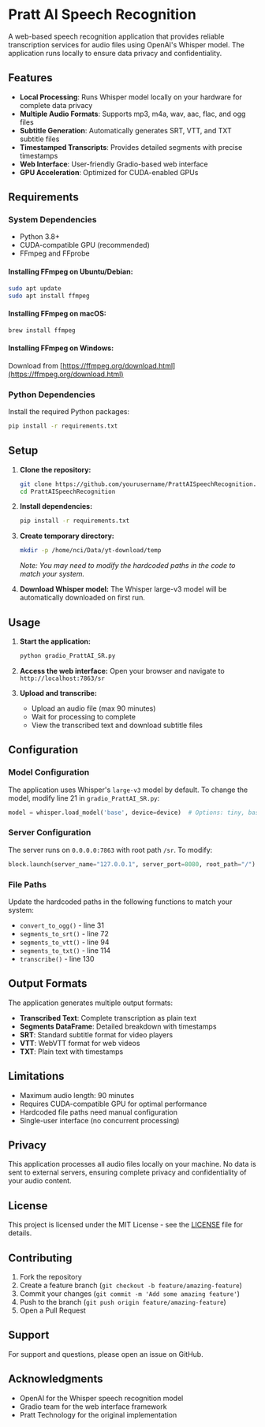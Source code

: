 # Pratt AI Speech Recognition

A web-based speech recognition application that provides reliable transcription services for audio files using OpenAI's Whisper model. The application runs locally to ensure data privacy and confidentiality.

## Features

- **Local Processing**: Runs Whisper model locally on your hardware for complete data privacy
- **Multiple Audio Formats**: Supports mp3, m4a, wav, aac, flac, and ogg files
- **Subtitle Generation**: Automatically generates SRT, VTT, and TXT subtitle files
- **Timestamped Transcripts**: Provides detailed segments with precise timestamps
- **Web Interface**: User-friendly Gradio-based web interface
- **GPU Acceleration**: Optimized for CUDA-enabled GPUs

## Requirements

### System Dependencies

- Python 3.8+
- CUDA-compatible GPU (recommended)
- FFmpeg and FFprobe

#### Installing FFmpeg on Ubuntu/Debian:
```bash
sudo apt update
sudo apt install ffmpeg
```

#### Installing FFmpeg on macOS:
```bash
brew install ffmpeg
```

#### Installing FFmpeg on Windows:
Download from [https://ffmpeg.org/download.html](https://ffmpeg.org/download.html)

### Python Dependencies

Install the required Python packages:

```bash
pip install -r requirements.txt
```

## Setup

1. **Clone the repository:**
   ```bash
   git clone https://github.com/yourusername/PrattAISpeechRecognition.git
   cd PrattAISpeechRecognition
   ```

2. **Install dependencies:**
   ```bash
   pip install -r requirements.txt
   ```

3. **Create temporary directory:**
   ```bash
   mkdir -p /home/nci/Data/yt-download/temp
   ```
   
   *Note: You may need to modify the hardcoded paths in the code to match your system.*

4. **Download Whisper model:**
   The Whisper large-v3 model will be automatically downloaded on first run.

## Usage

1. **Start the application:**
   ```bash
   python gradio_PrattAI_SR.py
   ```

2. **Access the web interface:**
   Open your browser and navigate to `http://localhost:7863/sr`

3. **Upload and transcribe:**
   - Upload an audio file (max 90 minutes)
   - Wait for processing to complete
   - View the transcribed text and download subtitle files

## Configuration

### Model Configuration
The application uses Whisper's `large-v3` model by default. To change the model, modify line 21 in `gradio_PrattAI_SR.py`:

```python
model = whisper.load_model('base', device=device)  # Options: tiny, base, small, medium, large, large-v2, large-v3
```

### Server Configuration
The server runs on `0.0.0.0:7863` with root path `/sr`. To modify:

```python
block.launch(server_name="127.0.0.1", server_port=8080, root_path="/")
```

### File Paths
Update the hardcoded paths in the following functions to match your system:
- `convert_to_ogg()` - line 31
- `segments_to_srt()` - line 72
- `segments_to_vtt()` - line 94
- `segments_to_txt()` - line 114
- `transcribe()` - line 130

## Output Formats

The application generates multiple output formats:

- **Transcribed Text**: Complete transcription as plain text
- **Segments DataFrame**: Detailed breakdown with timestamps
- **SRT**: Standard subtitle format for video players
- **VTT**: WebVTT format for web videos
- **TXT**: Plain text with timestamps

## Limitations

- Maximum audio length: 90 minutes
- Requires CUDA-compatible GPU for optimal performance
- Hardcoded file paths need manual configuration
- Single-user interface (no concurrent processing)

## Privacy

This application processes all audio files locally on your machine. No data is sent to external servers, ensuring complete privacy and confidentiality of your audio content.

## License

This project is licensed under the MIT License - see the [LICENSE](LICENSE) file for details.

## Contributing

1. Fork the repository
2. Create a feature branch (`git checkout -b feature/amazing-feature`)
3. Commit your changes (`git commit -m 'Add some amazing feature'`)
4. Push to the branch (`git push origin feature/amazing-feature`)
5. Open a Pull Request

## Support

For support and questions, please open an issue on GitHub.

## Acknowledgments

- OpenAI for the Whisper speech recognition model
- Gradio team for the web interface framework
- Pratt Technology for the original implementation